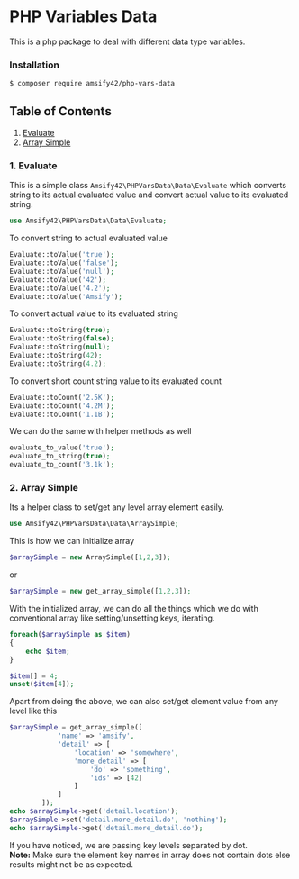 # PHP Variables Data
This is a php package to deal with different data type variables.

### Installation
```
$ composer require amsify42/php-vars-data
```

## Table of Contents
1. [Evaluate](#1-evaluate)
2. [Array Simple](#2-array-simple)


### 1. Evaluate
This is a simple class `Amsify42\PHPVarsData\Data\Evaluate` which converts string to its actual evaluated value and convert actual value to its evaluated string.
```php
use Amsify42\PHPVarsData\Data\Evaluate;
```
To convert string to actual evaluated value
```php
Evaluate::toValue('true');
Evaluate::toValue('false');
Evaluate::toValue('null');
Evaluate::toValue('42');
Evaluate::toValue('4.2');
Evaluate::toValue('Amsify');
```
To convert actual value to its evaluated string
```php
Evaluate::toString(true);
Evaluate::toString(false);
Evaluate::toString(null);
Evaluate::toString(42);
Evaluate::toString(4.2);
```
To convert short count string value to its evaluated count
```php
Evaluate::toCount('2.5K');
Evaluate::toCount('4.2M');
Evaluate::toCount('1.1B');
```
We can do the same with helper methods as well
```php
evaluate_to_value('true');
evaluate_to_string(true);
evaluate_to_count('3.1k');
```
### 2. Array Simple
Its a helper class to set/get any level array element easily.
```php
use Amsify42\PHPVarsData\Data\ArraySimple;
```
This is how we can initialize array
```php
$arraySimple = new ArraySimple([1,2,3]);
```
or
```php
$arraySimple = new get_array_simple([1,2,3]);
```
With the initialized array, we can do all the things which we do with conventional array like setting/unsetting keys, iterating.
```php
foreach($arraySimple as $item)
{
    echo $item;
}

$item[] = 4;
unset($item[4]);
```
Apart from doing the above, we can also set/get element value from any level like this
```php
$arraySimple = get_array_simple([
            'name' => 'amsify',
            'detail' => [
                'location' => 'somewhere',
                'more_detail' => [
                    'do' => 'something',
                    'ids' => [42]
                ]
            ]
        ]);
echo $arraySimple->get('detail.location');
$arraySimple->set('detail.more_detail.do', 'nothing');
echo $arraySimple->get('detail.more_detail.do');
```
If you have noticed, we are passing key levels separated by dot.
<br/>
**Note:** Make sure the element key names in array does not contain dots else results might not be as expected.